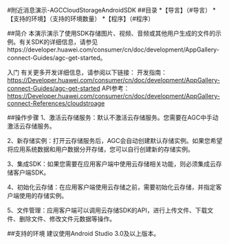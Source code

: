 #附近消息演示-AGCCloudStorageAndroidSDK
##目录
*【导言】（#导言）
*【支持的环境】（支持的环境数量）
*【程序】（#程序）

##简介
本演示演示了使用SDK存储图片、视频、音频或其他用户生成的文件的示例。有关SDK的详细信息，请参见https://developer.huawei.com/consumer/cn/doc/development/AppGallery-connect-Guides/agc-get-started。

入门
有关更多开发详细信息，请参阅以下链接：
开发指南：https://Developer.huawei.com/consumer/cn/doc/development/AppGallery-connect-Guides/agc-get-started
API参考：https://Developer.huawei.com/consumer/cn/doc/development/AppGallery-connect-References/cloudstroage

##操作步骤
1、激活云存储服务：默认不激活云存储服务。您需要在AGC中手动激活云存储服务。

2、新存储实例：打开云存储服务后，AGC会自动创建默认存储实例。如果您希望将应用系统数据和用户数据分开存储，您可以自行创建新的存储实例。

3、集成SDK：如果您需要在应用客户端中使用云存储相关功能，则必须集成云存储客户端SDK。

4、初始化云存储：在应用客户端使用云存储之前，需要初始化云存储，并指定客户端使用的存储实例。

5、文件管理：应用客户端可以调用云存储SDK的API，进行上传文件、下载文件、删除文件、修改文件元数据等操作。

##支持的环境
建议使用Android Studio 3.0及以上版本。

